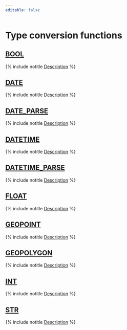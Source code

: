 ```yaml
---
editable: false
---
```


# Type conversion functions


## [BOOL](BOOL.md)

{% include notitle [Description](BOOL/short-description.md) %}


## [DATE](DATE.md)

{% include notitle [Description](DATE/short-description.md) %}


## [DATE_PARSE](DATE_PARSE.md)

{% include notitle [Description](DATE_PARSE/short-description.md) %}


## [DATETIME](DATETIME.md)

{% include notitle [Description](DATETIME/short-description.md) %}


## [DATETIME_PARSE](DATETIME_PARSE.md)

{% include notitle [Description](DATETIME_PARSE/short-description.md) %}


## [FLOAT](FLOAT.md)

{% include notitle [Description](FLOAT/short-description.md) %}


## [GEOPOINT](GEOPOINT.md)

{% include notitle [Description](GEOPOINT/short-description.md) %}


## [GEOPOLYGON](GEOPOLYGON.md)

{% include notitle [Description](GEOPOLYGON/short-description.md) %}


## [INT](INT.md)

{% include notitle [Description](INT/short-description.md) %}


## [STR](STR.md)

{% include notitle [Description](STR/short-description.md) %}

